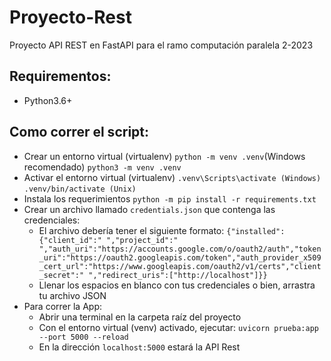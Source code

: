 # Proyecto-Rest
 Proyecto API REST en FastAPI para el ramo computación paralela 2-2023

 ## Requirementos:
- Python3.6+

## Como correr el script:
- Crear un entorno virtual (virtualenv) `python -m venv .venv`(Windows recomendado) `python3 -m venv .venv`
- Activar el entorno virtual (virtualenv) `.venv\Scripts\activate (Windows)` `.venv/bin/activate (Unix)`
- Instala los requerimientos `python -m pip install -r requirements.txt`
- Crear un archivo llamado `credentials.json` que contenga las credenciales:
    - El archivo debería tener el siguiente formato: `{"installed":{"client_id":" ","project_id":" ","auth_uri":"https://accounts.google.com/o/oauth2/auth","token_uri":"https://oauth2.googleapis.com/token","auth_provider_x509_cert_url":"https://www.googleapis.com/oauth2/v1/certs","client_secret":" ","redirect_uris":["http://localhost"]}}`
    - Llenar los espacios en blanco con tus credenciales o bien, arrastra tu archivo JSON
- Para correr la App:
    - Abrir una terminal en la carpeta raíz del proyecto
    - Con el entorno virtual (venv) activado, ejecutar: `uvicorn prueba:app --port 5000 --reload`
    - En la dirección `localhost:5000` estará la API Rest
